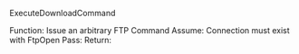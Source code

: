 ﻿ExecuteDownloadCommand

Function: Issue an arbitrary FTP Command
Assume: Connection must exist with FtpOpen
Pass:
Return: